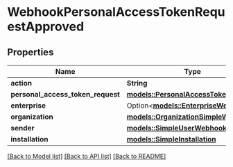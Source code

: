 # WebhookPersonalAccessTokenRequestApproved

## Properties

Name | Type | Description | Notes
------------ | ------------- | ------------- | -------------
**action** | **String** |  | 
**personal_access_token_request** | [**models::PersonalAccessTokenRequest**](personal-access-token-request.md) |  | 
**enterprise** | Option<[**models::EnterpriseWebhooks**](enterprise-webhooks.md)> |  | [optional]
**organization** | [**models::OrganizationSimpleWebhooks**](organization-simple-webhooks.md) |  | 
**sender** | [**models::SimpleUserWebhooks**](simple-user-webhooks.md) |  | 
**installation** | [**models::SimpleInstallation**](simple-installation.md) |  | 

[[Back to Model list]](../README.md#documentation-for-models) [[Back to API list]](../README.md#documentation-for-api-endpoints) [[Back to README]](../README.md)


